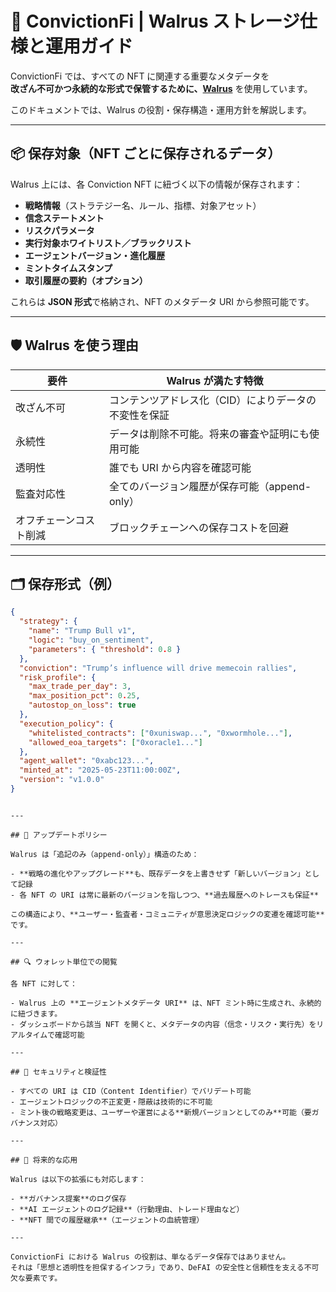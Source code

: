 # 🐘 ConvictionFi | Walrus ストレージ仕様と運用ガイド

ConvictionFi では、すべての NFT に関連する重要なメタデータを  
**改ざん不可かつ永続的な形式で保管するために、[Walrus](https://walrus.ai)** を使用しています。

このドキュメントでは、Walrus の役割・保存構造・運用方針を解説します。

---

## 📦 保存対象（NFT ごとに保存されるデータ）

Walrus 上には、各 Conviction NFT に紐づく以下の情報が保存されます：

- **戦略情報**（ストラテジー名、ルール、指標、対象アセット）
- **信念ステートメント**
- **リスクパラメータ**
- **実行対象ホワイトリスト／ブラックリスト**
- **エージェントバージョン・進化履歴**
- **ミントタイムスタンプ**
- **取引履歴の要約（オプション）**

これらは **JSON 形式**で格納され、NFT のメタデータ URI から参照可能です。

---

## 🛡️ Walrus を使う理由

| 要件                   | Walrus が満たす特徴                                   |
| ---------------------- | ----------------------------------------------------- |
| 改ざん不可             | コンテンツアドレス化（CID）によりデータの不変性を保証 |
| 永続性                 | データは削除不可能。将来の審査や証明にも使用可能      |
| 透明性                 | 誰でも URI から内容を確認可能                         |
| 監査対応性             | 全てのバージョン履歴が保存可能（append-only）         |
| オフチェーンコスト削減 | ブロックチェーンへの保存コストを回避                  |

---

## 🗂️ 保存形式（例）

```json
{
  "strategy": {
    "name": "Trump Bull v1",
    "logic": "buy_on_sentiment",
    "parameters": { "threshold": 0.8 }
  },
  "conviction": "Trump’s influence will drive memecoin rallies",
  "risk_profile": {
    "max_trade_per_day": 3,
    "max_position_pct": 0.25,
    "autostop_on_loss": true
  },
  "execution_policy": {
    "whitelisted_contracts": ["0xuniswap...", "0xwormhole..."],
    "allowed_eoa_targets": ["0xoracle1..."]
  },
  "agent_wallet": "0xabc123...",
  "minted_at": "2025-05-23T11:00:00Z",
  "version": "v1.0.0"
}
```

```

---

## 🔁 アップデートポリシー

Walrus は「追記のみ（append-only）」構造のため：

- **戦略の進化やアップグレード**も、既存データを上書きせず「新しいバージョン」として記録
- 各 NFT の URI は常に最新のバージョンを指しつつ、**過去履歴へのトレースも保証**

この構造により、**ユーザー・監査者・コミュニティが意思決定ロジックの変遷を確認可能**です。

---

## 🔍 ウォレット単位での閲覧

各 NFT に対して：

- Walrus 上の **エージェントメタデータ URI** は、NFT ミント時に生成され、永続的に紐づきます。
- ダッシュボードから該当 NFT を開くと、メタデータの内容（信念・リスク・実行先）をリアルタイムで確認可能

---

## 🔐 セキュリティと検証性

- すべての URI は CID（Content Identifier）でバリデート可能
- エージェントロジックの不正変更・隠蔽は技術的に不可能
- ミント後の戦略変更は、ユーザーや運営による**新規バージョンとしてのみ**可能（要ガバナンス対応）

---

## 🔮 将来的な応用

Walrus は以下の拡張にも対応します：

- **ガバナンス提案**のログ保存
- **AI エージェントのログ記録**（行動理由、トレード理由など）
- **NFT 間での履歴継承**（エージェントの血統管理）

---

ConvictionFi における Walrus の役割は、単なるデータ保存ではありません。
それは「思想と透明性を担保するインフラ」であり、DeFAI の安全性と信頼性を支える不可欠な要素です。
```
